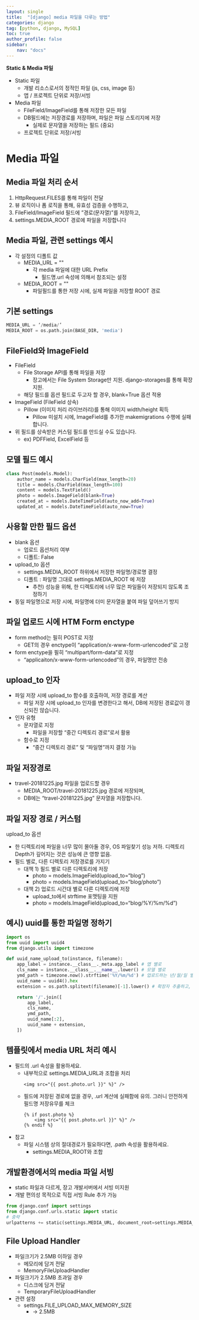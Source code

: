 ```yaml
---
layout: single
title:  "[django] media 파일을 다루는 방법"
categories: django
tag: [python, django, MySQL]
toc: true
author_profile: false
sidebar:
    nav: "docs"
---
```


**Static & Media 파일**

- Static 파일
    - 개발 리소스로서의 정적인 파일 (js, css, image 등)
    - 앱 / 프로젝트 단위로 저장/서빙
- Media 파일
    - FileField/ImageField를 통해 저장한 모든 파일
    - DB필드에는 저장경로를 저장하며, 파일은 파일 스토리지에 저장
        - 실제로 문자열을 저장하는 필드 (중요)
    - 프로젝트 단위로 저장/서빙

# Media 파일

## Media 파일 처리 순서

1. HttpRequest.FILES를 통해 파일이 전달
2. 뷰 로직이나 폼 로직을 통해, 유효성 검증을 수행하고,
3. FileField/ImageField 필드에 ”경로(문자열)”를 저장하고,
4. settings.MEDIA_ROOT 경로에 파일을 저장합니다

## Media 파일, 관련 settings 예시

- 각 설정의 디폴트 값
    - MEDIA_URL = ""
        - 각 media 파일에 대한 URL Prefix
            - 필드명.url 속성에 의해서 참조되는 설정
    - MEDIA_ROOT = ""
        - 파일필드를 통한 저장 시에, 실제 파일을 저장할 ROOT 경로

## 기본 settings

```python
MEDIA_URL = ‘/media/’
MEDIA_ROOT = os.path.join(BASE_DIR, 'media')
```

## FileField와 ImageField

- FileField
    - File Storage API를 통해 파일을 저장
        - 장고에서는 File System Storage만 지원. django-storages를 통해 확장 지원.
    - 해당 필드를 옵션 필드로 두고자 할 경우, blank=True 옵션 적용
- ImageField (FileField 상속)
    - Pillow (이미지 처리 라이브러리)를 통해 이미지 width/height 획득
        - Pillow 미설치 시에, ImageField를 추가한 makemigrations 수행에 실패합니다.
- 위 필드를 상속받은 커스텀 필드를 만드실 수도 있습니다.
    - ex) PDFField, ExcelField 등

## 모델 필드 예시

```python
class Post(models.Model):
    author_name = models.CharField(max_length=20)
    title = models.CharField(max_length=100)
    content = models.TextField()
    photo = models.ImageField(blank=True)
    created_at = models.DateTimeField(auto_now_add=True)
    updated_at = models.DateTimeField(auto_now=True)
```

## 사용할 만한 필드 옵션

- blank 옵션
    - 업로드 옵션처리 여부
    - 디폴트: False
- upload_to 옵션
    - settings.MEDIA_ROOT 하위에서 저장한 파일명/경로명 결정
    - 디폴트 : 파일명 그대로 settings.MEDIA_ROOT 에 저장
        - 추천) 성능을 위해, 한 디렉토리에 너무 많은 파일들이 저장되지 않도록 조정하기
- 동일 파일명으로 저장 시에, 파일명에 더미 문자열을 붙여 파일 덮어쓰기 방지

## 파일 업로드 시에 HTM Form enctype

- form method는 필히 POST로 지정
    - GET의 경우 enctype이 “application/x-www-form-urlencoded”로 고정
- form enctype을 필히 “multipart/form-data”로 지정
    - “applicaiton/x-www-form-urlencoded”의 경우, 파일명만 전송 

## upload_to 인자

- 파일 저장 시에 upload_to 함수를 호출하여, 저장 경로를 계산
    - 파일 저장 시에 upload_to 인자를 변경한다고 해서, DB에 저장된 경로값이 갱신되진 않습니다.
- 인자 유형
    - 문자열로 지정
        - 파일을 저장할 “중간 디렉토리 경로”로서 활용
    - 함수로 지정
        - “중간 디렉토리 경로” 및 “파일명”까지 결정 가능


## 파일 저장경로

- travel-20181225.jpg 파일을 업로드할 경우
    - MEDIA_ROOT/travel-20181225.jpg 경로에 저장되며,
    - DB에는 “travel-20181225.jpg” 문자열을 저장합니다.

## 파일 저장 경로 / 커스텀

upload_to 옵션

- 한 디렉토리에 파일을 너무 많이 몰아둘 경우, OS 파일찾기 성능 저하. 디렉토리 Depth가 깊어지는 것은 성능에 큰 영향 없음.
- 필드 별로, 다른 디렉토리 저장경로를 가지기
    - 대책 1) 필드 별로 다른 디렉토리에 저장
        - photo = models.ImageField(upload_to=“blog”)
        - photo = models.ImageField(upload_to=“blog/photo”)
    - 대책 2) 업로드 시간대 별로 다른 디렉토리에 저장
        - upload_to에서 strftime 포맷팅을 지원
        - photo = models.ImageField(upload_to=“blog/%Y/%m/%d”)

## 예시) uuid를 통한 파일명 정하기

```python
import os
from uuid import uuid4
from django.utils import timezone

def uuid_name_upload_to(instance, filename):
    app_label = instance.__class__._meta.app_label # 앱 별로
    cls_name = instance.__class__.__name__.lower() # 모델 별로
    ymd_path = timezone.now().strftime('%Y/%m/%d') # 업로드하는 년/월/일 별로
    uuid_name = uuid4().hex
    extension = os.path.splitext(filename)[-1].lower() # 확장자 추출하고, 소문자로 변환

    return '/'.join([
        app_label,
        cls_name,
        ymd_path,
        uuid_name[:2],
        uuid_name + extension,
    ])
```

## 템플릿에서 media URL 처리 예시

- 필드의 .url 속성을 활용하세요.
    - 내부적으로 settings.MEDIA_URL과 조합을 처리
        ```
        <img src="{{ post.photo.url }}" %}" />
        ```
    - 필드에 저장된 경로에 없을 경우, .url 계산에 실패함에 유의. 그러니 안전하게 필드명 저장유무를 체크
        ```
        {% if post.photo %}
            <img src="{{ post.photo.url }}" %}" />
        {% endif %}
        ```
- 참고
    - 파일 시스템 상의 절대경로가 필요하다면, .path 속성을 활용하세요.
        - settings.MEDIA_ROOT와 조합

## 개발환경에서의 media 파일 서빙

- static 파일과 다르게, 장고 개발서버에서 서빙 미지원
- 개발 편의성 목적으로 직접 서빙 Rule 추가 가능
```python
from django.conf import settings
from django.conf.urls.static import static
# 중략
urlpatterns += static(settings.MEDIA_URL, document_root=settings.MEDIA_ROOT)
```

## File Upload Handler
- 파일크기가 2.5MB 이하일 경우
    - 메모리에 담겨 전달
    - MemoryFileUploadHandler
- 파일크기가 2.5MB 초과일 경우
    - 디스크에 담겨 전달
    - TemporaryFileUploadHandler
- 관련 설정
    - settings.FILE_UPLOAD_MAX_MEMORY_SIZE
        - -> 2.5MB